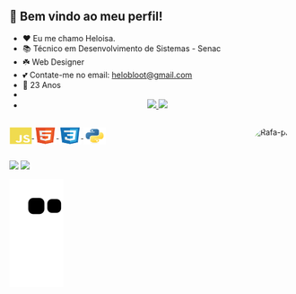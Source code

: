 
 🌱 Bem vindo ao meu perfil!
--- 
* ❤️ Eu me chamo Heloisa.
 * 📚 Técnico em Desenvolvimento de Sistemas - Senac
* ☘️ Web Designer
* 💕 Contate-me no email: helobloot@gmail.com
* 🎂 23 Anos
* 
* <div align="center">
  <a href="https://github.com/Ohnolisa">
  <img height="180em" src="https://github-readme-stats.vercel.app/api?username=ohnolisa&show_icons=true&theme=dracula&include_all_commits=true&count_private=true"/>
  <img height="180em" src="https://github-readme-stats.vercel.app/api/top-langs/?username=ohnolisa&layout=compact&langs_count=7&theme=dracula"/>
</div>
 
 <div style="display: inline_block"><br>
  <img align="center" alt="Rafa-Js" height="30" width="40" src="https://raw.githubusercontent.com/devicons/devicon/master/icons/javascript/javascript-plain.svg">
  <img align="center" alt="Rafa-HTML" height="30" width="40" src="https://raw.githubusercontent.com/devicons/devicon/master/icons/html5/html5-original.svg">
  <img align="center" alt="Rafa-CSS" height="30" width="40" src="https://raw.githubusercontent.com/devicons/devicon/master/icons/css3/css3-original.svg">
  <img align="center" alt="Rafa-Python" height="30" width="40" src="https://raw.githubusercontent.com/devicons/devicon/master/icons/python/python-original.svg">
  <img align="right" alt="Rafa-pic" height="150" style="border-radius:50px;" src="https://c.tenor.com/99F3vwPfTWAAAAAC/kyokai-no-kanata-mirai-kuriyama.gif">
</div>
 
 ##
 
 <div>
 
  <a href="https://www.instagram.com/helo_bloot/" target="_blank"><img src="https://img.shields.io/badge/-Instagram-%23E4405F?style=for-the-badge&logo=instagram&logoColor=white" target="_blank"></a>
  <a href = "mailto:helobloot@gmail.com"><img src="https://img.shields.io/badge/-Gmail-%23333?style=for-the-badge&logo=gmail&logoColor=white" target="_blank"></a>
  
 ![Snake animation](https://github.com/Ohnolisa/Ohnolisa/blob/output/github-contribution-grid-snake.svg)
   
  </div>
